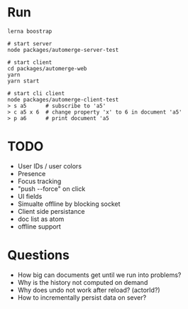 # Run

```
lerna boostrap

# start server
node packages/automerge-server-test

# start client
cd packages/automerge-web
yarn
yarn start

# start cli client
node packages/automerge-client-test
> s a5      # subscribe to 'a5'
> c a5 x 6  # change property 'x' to 6 in document 'a5'
> p a6      # print document 'a5
```

# TODO

- User IDs / user colors
- Presence
- Focus tracking
- "push --force" on click
- UI fields
- Simualte offline by blocking socket
- Client side persistance
- doc list as atom
- offline support

# Questions

- How big can documents get until we run into problems?
- Why is the history not computed on demand
- Why does undo not work after reload? (actorId?)
- How to incrementally persist data on sever?
